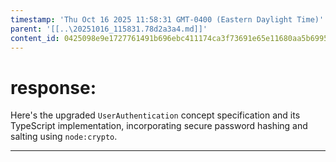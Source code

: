 ```yaml
---
timestamp: 'Thu Oct 16 2025 11:58:31 GMT-0400 (Eastern Daylight Time)'
parent: '[[..\20251016_115831.78d2a3a4.md]]'
content_id: 0425098e9e1727761491b696ebc411174ca3f73691e65e11680aa5b699545044
---
```


# response:

Here's the upgraded `UserAuthentication` concept specification and its TypeScript implementation, incorporating secure password hashing and salting using `node:crypto`.

***
